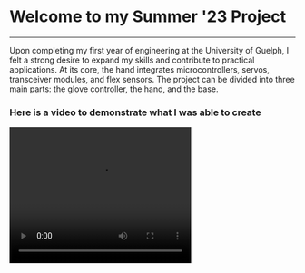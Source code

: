 <h1>Welcome to my Summer '23 Project</h1>

<hr>
<p>Upon completing my first year of engineering at the University of Guelph, I felt a strong desire to expand my skills and contribute to practical applications.  
At its core, the hand integrates microcontrollers, servos, transceiver modules, and flex sensors. The project can be divided into three main parts: the glove controller, the hand, and the base.
</p>

<h3>Here is a video to demonstrate what I was able to create</h3>

 <video width="320" height="240" controls>
      <source src=”https://www.youtube.com/watch?v=eI7jYIY5Ie4" type=mp4>
</video>
